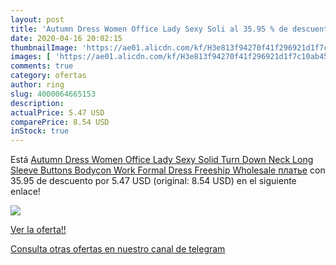 ```yaml
---
layout: post
title: 'Autumn Dress Women Office Lady Sexy Soli al 35.95 % de descuento'
date: 2020-04-16 20:02:15
thumbnailImage: 'https://ae01.alicdn.com/kf/H3e813f94270f41f296921d1f7c10ab45Y/Autumn-Dress-Women-Office-Lady-Sexy-Solid-Turn-Down-Neck-Long-Sleeve-Buttons-Bodycon-Work-Formal.jpg_350x350._SL200_.jpg'
images: [ 'https://ae01.alicdn.com/kf/H3e813f94270f41f296921d1f7c10ab45Y/Autumn-Dress-Women-Office-Lady-Sexy-Solid-Turn-Down-Neck-Long-Sleeve-Buttons-Bodycon-Work-Formal.jpg_350x350._SL200_.jpg' ]
comments: true
category: ofertas
author: ring
slug: 4000064665153
description:
actualPrice: 5.47 USD
comparePrice: 8.54 USD
inStock: true
---
```


Está [Autumn Dress Women Office Lady Sexy Solid Turn Down Neck Long Sleeve Buttons Bodycon Work Formal Dress Freeship Wholesale платье](https://www.amazon.com/dp/4000064665153/?tag=redken08-20) con 35.95 de descuento por 5.47 USD (original: 8.54 USD) en el siguiente enlace!

[![](https://ae01.alicdn.com/kf/H3e813f94270f41f296921d1f7c10ab45Y/Autumn-Dress-Women-Office-Lady-Sexy-Solid-Turn-Down-Neck-Long-Sleeve-Buttons-Bodycon-Work-Formal.jpg_350x350._SL200_.jpg)](https://www.amazon.com/dp/4000064665153/?tag=redken08-20)

[Ver la oferta!!](https://www.amazon.com/dp/4000064665153/?tag=redken08-20)

[Consulta otras ofertas en nuestro canal de telegram](https://t.me/s/ofertas25)

